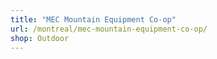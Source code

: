 ```yaml
---
title: "MEC Mountain Equipment Co-op"
url: /montreal/mec-mountain-equipment-co-op/
shop: Outdoor
---
```

